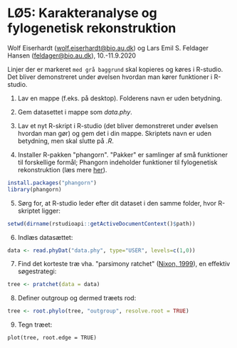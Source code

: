# LØ5: Karakteranalyse og fylogenetisk rekonstruktion
Wolf Eiserhardt ([wolf.eiserhardt@bio.au.dk](wolf.eiserhardt@bio.au.dk)) og Lars Emil S. Feldager Hansen ([feldager@bio.au.dk](wolf.eiserhardt@bio.au.dk)), 10.-11.9.2020

Linjer der er markeret `med grå baggrund` skal kopieres og køres i R-studio. Det bliver demonstreret under øvelsen hvordan man kører funktioner i R-studio. 

1. Lav en mappe (f.eks. på desktop). Folderens navn er uden betydning. 

2. Gem datasettet i mappe som *data.phy*. 

3. Lav et nyt R-skript i R-studio (det bliver demonstreret under øvelsen hvordan man gør) og gem det i din mappe. Skriptets navn er uden betydning, men skal slutte på *.R*.

4. Installer R-pakken "phangorn". "Pakker" er samlinger af små funktioner til forskellige formål; Phangorn indeholder funktioner til fylogenetisk rekonstruktion (læs mere [her](https://cran.r-project.org/web/packages/phangorn/index.html)).

```R
install.packages("phangorn")
library(phangorn)
```

5. Sørg for, at R-studio leder efter dit dataset i den samme folder, hvor R-skriptet ligger: 

```R
setwd(dirname(rstudioapi::getActiveDocumentContext()$path))
```

6. Indlæs datasættet: 

```R
data <- read.phyDat("data.phy", type="USER", levels=c(1,0))
```

7. Find det korteste træ vha. "parsimony ratchet" ([Nixon, 1999](https://cran.r-project.org/web/packages/phangorn/index.html)), en effektiv søgestrategi:

```R
tree <- pratchet(data = data)
```

8. Definer outgroup og dermed træets rod: 

```R
tree <- root.phylo(tree, "outgroup", resolve.root = TRUE)
```

9. Tegn træet: 

```
plot(tree, root.edge = TRUE)
```